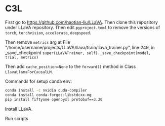# C3L

First go to https://github.com/haotian-liu/LLaVA.
Then clone this repository under LLaVA repository.
Then edit `pyproject.toml` to remove the versions of `torch`, `torchvision`, `accelerate`, `deepspeed`.

Then remove `metrics` arg at File "/home/username/projects/LLaVA/llava/train/llava_trainer.py", line 249, in \_save_checkpoint
`super(LLaVATrainer, self)._save_checkpoint(model, trial, metrics)`

Then add `cache_position=None` to the `forward()` method in Class `LlavaLlamaForCausalLM`.

Commands for setup conda env:

```bash
conda install -c nvidia cuda-compiler
conda install conda-forge::libstdcxx-ng
pip install fiftyone openpyxl protobuf==3.20
```

Install LLaVA.

Run scripts
